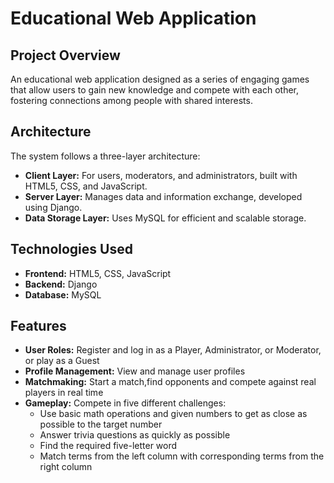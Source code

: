 # Educational Web Application

## Project Overview
An educational web application designed as a series of engaging games that allow users to gain new knowledge and compete with each other, fostering connections among people with shared interests.

## Architecture
The system follows a three-layer architecture:
- **Client Layer:** For users, moderators, and administrators, built with HTML5, CSS, and JavaScript.
- **Server Layer:** Manages data and information exchange, developed using Django.
- **Data Storage Layer:** Uses MySQL for efficient and scalable storage.

## Technologies Used
- **Frontend:** HTML5, CSS, JavaScript
- **Backend:** Django
- **Database:** MySQL

## Features
- **User Roles:** Register and log in as a Player, Administrator, or Moderator, or play as a Guest
- **Profile Management:** View and manage user profiles
- **Matchmaking:** Start a match,find opponents and compete against real players in real time
- **Gameplay:** Compete in five different challenges:
  - Use basic math operations and given numbers to get as close as possible to the target number
  - Answer trivia questions as quickly as possible
  - Find the required five-letter word
  - Match terms from the left column with corresponding terms from the right column
